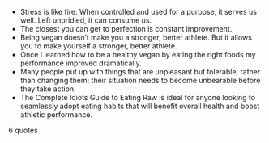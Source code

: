  - Stress is like fire: When controlled and used for a purpose, it serves us well. Left unbridled, it can consume us.
 - The closest you can get to perfection is constant improvement.
 - Being vegan doesn’t make you a stronger, better athlete. But it allows you to make yourself a stronger, better athlete.
 - Once I learned how to be a healthy vegan by eating the right foods my performance improved dramatically.
 - Many people put up with things that are unpleasant but tolerable, rather than changing them; their situation needs to become unbearable before they take action.
 - The Complete Idiots Guide to Eating Raw is ideal for anyone looking to seamlessly adopt eating habits that will benefit overall health and boost athletic performance.

6 quotes